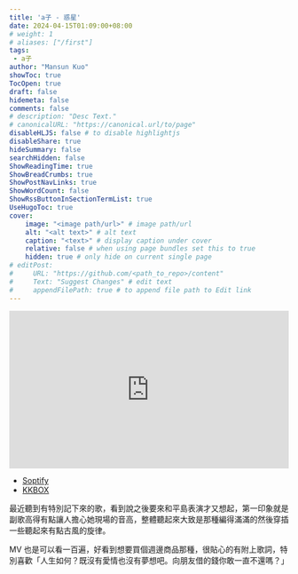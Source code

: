 ```yaml
---
title: 'a子 - 惑星'
date: 2024-04-15T01:09:00+08:00
# weight: 1
# aliases: ["/first"]
tags:
 - a子
author: "Mansun Kuo"
showToc: true
TocOpen: true
draft: false
hidemeta: false
comments: false
# description: "Desc Text."
# canonicalURL: "https://canonical.url/to/page"
disableHLJS: false # to disable highlightjs
disableShare: true
hideSummary: false
searchHidden: false
ShowReadingTime: true
ShowBreadCrumbs: true
ShowPostNavLinks: true
ShowWordCount: false
ShowRssButtonInSectionTermList: true
UseHugoToc: true
cover:
    image: "<image path/url>" # image path/url
    alt: "<alt text>" # alt text
    caption: "<text>" # display caption under cover
    relative: false # when using page bundles set this to true
    hidden: true # only hide on current single page
# editPost:
#     URL: "https://github.com/<path_to_repo>/content"
#     Text: "Suggest Changes" # edit text
#     appendFilePath: true # to append file path to Edit link
---
```


<div style="padding-bottom:56.25%; position:relative; display:block; width: 100%">
  <iframe width="100%" height="100%"
    src="https://www.youtube.com/embed/rrEj5FZAILU?si=Fma0PkFBzsJGOUkk"
    frameborder="0" allowfullscreen="" style="position:absolute; top:0; left: 0">
  </iframe>
</div>

- [Soptify](https://open.spotify.com/track/2JBvAB9MRddsTnvKPxO1bk?si=It6EgBy-R_y7pWvqBc0MnA)
- [KKBOX](https://www.kkbox.com/tw/tc/song/CrWTZ6Dxa7_3OYWsoA)

最近聽到有特別記下來的歌，看到說之後要來和平島表演才又想起，第一印象就是副歌高得有點讓人擔心她現場的音高，整體聽起來大致是那種編得滿滿的然後穿插一些聽起來有點古風的旋律。

MV 也是可以看一百遍，好看到想要買個週邊商品那種，很貼心的有附上歌詞，特別喜歡「人生如何？既沒有愛情也沒有夢想吧。向朋友借的錢你敢一直不還嗎？」